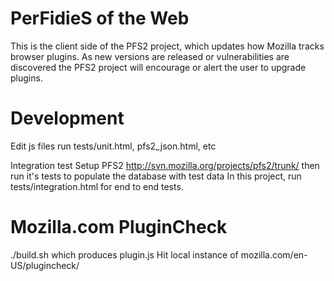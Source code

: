 # PerFidieS of the Web
This is the client side of the PFS2 project, which updates how
Mozilla tracks browser plugins. As new versions are released
or vulnerabilities are discovered the PFS2 project will
encourage or alert the user to upgrade plugins.

# Development
Edit js files run tests/unit.html, pfs2_json.html, etc

Integration test
Setup PFS2 http://svn.mozilla.org/projects/pfs2/trunk/
then run it's tests to populate the database with test data
In this project, run tests/integration.html for end to end tests.

# Mozilla.com PluginCheck
./build.sh which produces plugin.js
Hit local instance of mozilla.com/en-US/plugincheck/